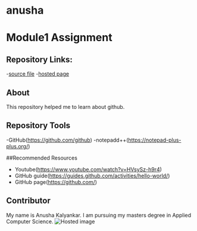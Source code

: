 # anusha
# Module1 Assignment

## Repository Links:

-[source file](https://github.com/anushakalyankar)
-[hosted page](https://github.com/anushakalyankar/anusha/edit/master/README.md)

## About
This repository helped me to learn about github. 

## Repository Tools

-GitHub(https://github.com/github)
-notepadd++(https://notepad-plus-plus.org/)

##Recommended Resources

- Youtube(https://www.youtube.com/watch?v=HVsySz-h9r4)
- GitHub guide(https://guides.github.com/activities/hello-world/)
- GitHub page(https://github.com/)

## Contributor

My name is Anusha Kalyankar. I am pursuing my masters degree in Applied Computer Science.
![Hosted image](https://upload.wikimedia.org/wikipedia/commons/4/42/Shaqi_jrvej.jpg)
